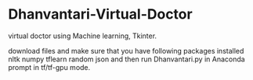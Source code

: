 # Dhanvantari-Virtual-Doctor
virtual doctor using Machine learning, Tkinter.

download files and make sure that you have following packages installed
 nltk
 numpy
 tflearn
 random
 json
and then run Dhanvantari.py in Anaconda prompt in tf/tf-gpu mode.
